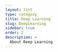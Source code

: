 ```yaml
---
layout: list
type: category
title: Deep Learning
slug: DeepLearning
sidebar: true
order: 2
description: >
  About Deep Learning
---
```


